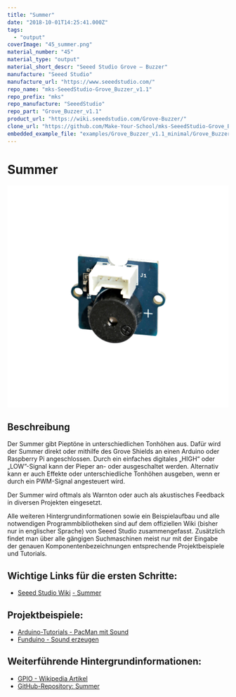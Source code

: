 ```yaml
---
title: "Summer"
date: "2018-10-01T14:25:41.000Z"
tags: 
  - "output"
coverImage: "45_summer.png"
material_number: "45"
material_type: "output"
material_short_descr: "Seeed Studio Grove – Buzzer"
manufacture: "Seeed Studio"
manufacture_url: "https://www.seeedstudio.com/"
repo_name: "mks-SeeedStudio-Grove_Buzzer_v1.1"
repo_prefix: "mks"
repo_manufacture: "SeeedStudio"
repo_part: "Grove_Buzzer_v1.1"
product_url: "https://wiki.seeedstudio.com/Grove-Buzzer/"
clone_url: "https://github.com/Make-Your-School/mks-SeeedStudio-Grove_Buzzer_v1.1.git"
embedded_example_file: "examples/Grove_Buzzer_v1.1_minimal/Grove_Buzzer_v1.1_minimal.ino"
---
```



# Summer

![Summer](./45_summer.png)

## Beschreibung
Der Summer gibt Pieptöne in unterschiedlichen Tonhöhen aus. Dafür wird der Summer direkt oder mithilfe des Grove Shields an einen Arduino oder Raspberry Pi angeschlossen. Durch ein einfaches digitales „HIGH“ oder „LOW”-Signal kann der Pieper an- oder ausgeschaltet werden. Alternativ kann er auch Effekte oder unterschiedliche Tonhöhen ausgeben, wenn er durch ein PWM-Signal angesteuert wird.

Der Summer wird oftmals als Warnton oder auch als akustisches Feedback in diversen Projekten eingesetzt.

Alle weiteren Hintergrundinformationen sowie ein Beispielaufbau und alle notwendigen Programmbibliotheken sind auf dem offiziellen Wiki (bisher nur in englischer Sprache) von Seeed Studio zusammengefasst. Zusätzlich findet man über alle gängigen Suchmaschinen meist nur mit der Eingabe der genauen Komponentenbezeichnungen entsprechende Projektbeispiele und Tutorials.

<!-- infolist -->
## Wichtige Links für die ersten Schritte:

- [Seeed Studio Wiki](http://wiki.seeedstudio.com/Grove-Buzzer/) [- Summer](http://wiki.seeedstudio.com/Grove-Buzzer/)

## Projektbeispiele:

- [Arduino-Tutorials - PacMan mit Sound](https://www.arduino-tutorial.de/so-baut-man-einen-tisch-pac-man/)
- [Funduino - Sound erzeugen](https://funduino.de/nr-08-toene-erzeugen)

## Weiterführende Hintergrundinformationen:

- [GPIO - Wikipedia Artikel](https://de.wikipedia.org/wiki/Allzweckeingabe/-ausgabe)
- [GitHub-Repository: Summer](https://github.com/MakeYourSchool/45-Summer)



